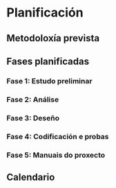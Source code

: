 # Planificación

## Metodoloxía prevista

## Fases planificadas

### Fase 1: Estudo preliminar

### Fase 2: Análise

### Fase 3: Deseño

### Fase 4: Codificación e probas

### Fase 5: Manuais do proxecto

## Calendario
